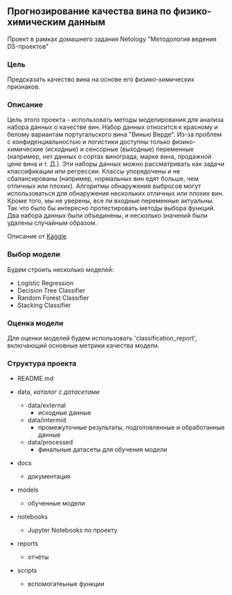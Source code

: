 ## Прогнозирование качества вина по физико-химическим данным
Проект в рамках домашнего задания Netology "Методология ведения DS-проектов"

### Цель
Предсказать качество вина на основе его физико-химических признаков.

### Описание
Цель этого проекта - использовать методы моделирования для анализа набора 
данных о качестве вин. Набор данных относится к красному и белому вариантам 
португальского вина "Винью Верде". Из-за проблем с конфиденциальностью и 
логистики доступны только физико-химические (исходные) и сенсорные (выходные) 
переменные (например, нет данных о сортах винограда, марке вина, продажной 
цене вина и т. Д.).
Эти наборы данных можно рассматривать как задачи классификации или регрессии. 
Классы упорядочены и не сбалансированы (например, нормальных вин едят больше, 
чем отличных или плохих). Алгоритмы обнаружения выбросов могут использоваться 
для обнаружения нескольких отличных или плохих вин. Кроме того, мы не уверены, 
все ли входные переменные актуальны. Так что было бы интересно протестировать 
методы выбора функций.
Два набора данных были объединены, и несколько значений были удалены случайным 
образом.

Описание от [Kaggle](https://www.kaggle.com/datasets/rajyellow46/wine-quality)

### Выбор модели
Будем строить несколько моделей:
- Logistic Regression
- Decision Tree Classifier
- Random Forest Classifier
- Stacking Classifier

### Оценка модели
Для оценки моделей будем использовать 'classification_report', включающий 
основные метрики качества модели.

### Структура проекта
- README.md
        
- data, *каталог с датасетами*
    - data/external
        - исходные данные
    - data/intermid
        - промежуточные результаты, подготовленные и обработанные данные
    - data/processed
        - финальные датасеты для обучения модели
- docs
    - документация
- models
    - обученные модели
- notebooks
    - Jupyter Notebooks по проекту
- reports
    - отчёты
- scripts 
    - вспомогатеьные функции
